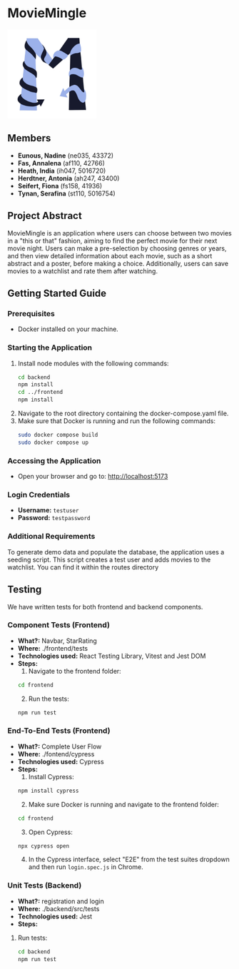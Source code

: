 # MovieMingle

<img src="frontend/public/logo.png" alt="MovieMingle Logo" width="200"/>

## Members

- **Eunous, Nadine** (ne035, 43372)
- **Fas, Annalena** (af110, 42766)
- **Heath, India** (ih047, 5016720)
- **Herdtner, Antonia** (ah247, 43400)
- **Seifert, Fiona** (fs158, 41936)
- **Tynan, Serafina** (st110, 5016754)

## Project Abstract

MovieMingle is an application where users can choose between two movies in a "this or that" fashion, aiming to find the perfect movie for their next movie night. Users can make a pre-selection by choosing genres or years, and then view detailed information about each movie, such as a short abstract and a poster, before making a choice. Additionally, users can save movies to a watchlist and rate them after watching.

## Getting Started Guide

### Prerequisites

- Docker installed on your machine.

### Starting the Application

1. Install node modules with the following commands:
   ```sh
   cd backend
   npm install
   cd ../frontend
   npm install
   ```
2. Navigate to the root directory containing the docker-compose.yaml file.
3. Make sure that Docker is running and run the following commands:
   ```sh
   sudo docker compose build
   sudo docker compose up
   ```

### Accessing the Application

- Open your browser and go to: [http://localhost:5173](http://localhost:5173)

### Login Credentials

- **Username:** `testuser`
- **Password:** `testpassword`

### Additional Requirements

To generate demo data and populate the database, the application uses a seeding script. This script creates a test user and adds movies to the watchlist. You can find it within the routes directory

## Testing

We have written tests for both frontend and backend components.

### Component Tests (Frontend)

- **What?:** Navbar, StarRating
- **Where:** ./frontend/tests
- **Technologies used:** React Testing Library, Vitest and Jest DOM
- **Steps:**
  1. Navigate to the frontend folder:
  ```sh
  cd frontend
  ```
  2. Run the tests:
  ```sh
  npm run test
  ```

### End-To-End Tests (Frontend)

- **What?:** Complete User Flow
- **Where:** ./fontend/cypress
- **Technologies used:** Cypress
- **Steps:**
  1. Install Cypress:
  ```sh
  npm install cypress
  ```
  2. Make sure Docker is running and navigate to the frontend folder:
  ```sh
  cd frontend
  ```
  3. Open Cypress:
  ```sh
  npx cypress open
  ```
  4. In the Cypress interface, select "E2E" from the test suites dropdown and then run `login.spec.js` in Chrome.

### Unit Tests (Backend)

- **What?:** registration and login
- **Where:** ./backend/src/tests
- **Technologies used:** Jest
- **Steps:**

1. Run tests:
   ```sh
   cd backend
   npm run test
   ```
